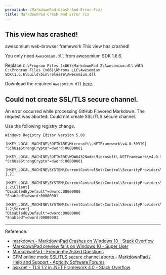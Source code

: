 ```yaml
---
permalink: /MarkdownPad-Crash-And-Error-Fix/
title: MarkdownPad Crash and Error Fix
---
```


## This view has crashed!

awesomium web-browser framework This view has crashed!

You only need `Awesomium.dll` from awesomium SDK 1.6.6.

Replace `C:\Program Files (x86)\MarkdownPad 2\Awesomium.dll` with `C:\Program Files (x86)\Khrona LLC\Awesomium SDK\1.6.6\build\bin\release\Awesomium.dll`

Download the required `Awesomium.dll` [here](https://chaohershi.github.io/assets/Awesomium.zip).

## Could not create SSL/TLS secure channel.

An error occurred while processing GitHub Flavored Markdown.
The request was aborted: Could not create SSL/TLS secure channel.

Use the following registry change.

```
Windows Registry Editor Version 5.00

[HKEY_LOCAL_MACHINE\SOFTWARE\Microsoft\.NETFramework\v4.0.30319]
"SchUseStrongCrypto"=dword:00000001

[HKEY_LOCAL_MACHINE\SOFTWARE\WOW6432Node\Microsoft\.NETFramework\v4.0.30319]
"SchUseStrongCrypto"=dword:00000001

[HKEY_LOCAL_MACHINE\SYSTEM\CurrentControlSet\Control\SecurityProviders\SCHANNEL\Protocols\TLS 1.2]

[HKEY_LOCAL_MACHINE\SYSTEM\CurrentControlSet\Control\SecurityProviders\SCHANNEL\Protocols\TLS 1.2\Client]
"DisabledByDefault"=dword:00000000
"Enabled"=dword:00000001

[HKEY_LOCAL_MACHINE\SYSTEM\CurrentControlSet\Control\SecurityProviders\SCHANNEL\Protocols\TLS 1.2\Server]
"DisabledByDefault"=dword:00000000
"Enabled"=dword:00000001
```

---

Reference:
- [markdown - MarkdownPad Crashes on Windows 10 - Stack Overflow](https://stackoverflow.com/questions/31791082/markdownpad-crashes-on-windows-10)
- [MarkdownPad preview fails on Windows 10 - Super User](https://superuser.com/questions/954091/markdownpad-preview-fails-on-windows-10)
- [MarkdownPad - Frequently Asked Questions](http://markdownpad.com/faq.html#livepreview-directx)
- [GFM online mode SSL/TLS secure channel aborts - MarkdownPad / Help and Support - Apricity Software Forums](http://forums.apricitysoftware.com/t/gfm-online-mode-ssl-tls-secure-channel-aborts/1313)
- [asp.net - TLS 1.2 in .NET Framework 4.0 - Stack Overflow](https://stackoverflow.com/questions/33761919/tls-1-2-in-net-framework-4-0)
